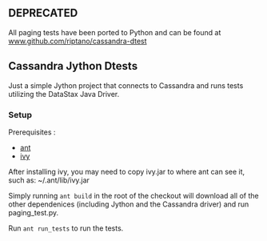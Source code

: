 ## DEPRECATED

All paging tests have been ported to Python and can be found at www.github.com/riptano/cassandra-dtest

## Cassandra Jython Dtests

Just a simple Jython project that connects to Cassandra and runs tests utilizing the DataStax Java Driver.

### Setup

Prerequisites :

 * [ant](https://ant.apache.org)
 * [ivy](https://ant.apache.org/ivy/)

After installing ivy, you may need to copy ivy.jar to where ant can see it, such as: ~/.ant/lib/ivy.jar

Simply running `ant build` in the root of the checkout will download all of the other dependenices (including Jython and the Cassandra driver) and run paging_test.py. 

Run `ant run_tests` to run the tests.
